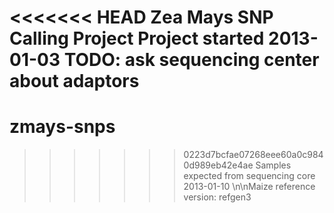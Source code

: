 <<<<<<< HEAD
Zea Mays SNP Calling Project
Project started 2013-01-03
TODO: ask sequencing center about adaptors
=======
# zmays-snps
>>>>>>> 0223d7bcfae07268eee60a0c9840d989eb42e4ae
Samples expected from sequencing core 2013-01-10
\n\nMaize reference version: refgen3
